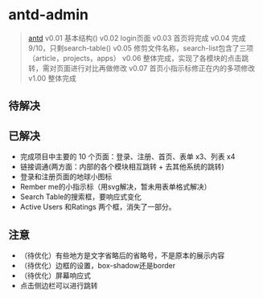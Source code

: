 # antd-admin

> [antd](https://www.figma.com/file/jErSsXK0LKbqsQ2HIa5JMn/aitschool---Ant-Design-Admin?type=design&node-id=71489-79105&mode=design&t=dLfVoZvYit4tABPY-0)
> v0.01 基本结构()
> v0.02 login页面
> v0.03 首页将完成
> v0.04 完成9/10，只剩search-table()
> v0.05 修剪文件名称，search-list包含了三项（article，projects，apps）
> v0.06 整体完成，实现了各模块的点击跳转，需对页面进行对比再做修改
> v0.07 首页小指示标修正在内的多项修改
> v1.00 整体完成

## 待解决

## 已解决

+ 完成项目中主要的 10 个页面：登录、注册、首页、表单 x3、列表 x4
+ 链接调通(两方面：内部的各个模块相互跳转 + 去其他系统的跳转)
+ 登录和注册页面的地球小图标
+ Rember me的小指示标（用svg解决，暂未用表单格式解决）
+ Search Table的搜索框，要响应式变化
+ Active Users 和Ratings 两个框，消失了一部分。

## 注意

+ （待优化）有些地方是文字省略后的省略号，不是原本的展示内容
+ （待优化）边框的设置，box-shadow还是border
+ （待优化）屏幕响应式
+ 点击侧边栏可以进行跳转
